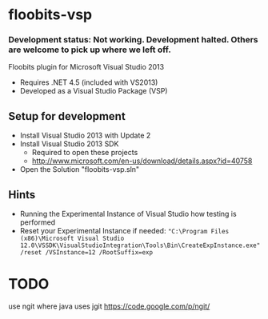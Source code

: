 floobits-vsp
============

### Development status: Not working. Development halted. Others are welcome to pick up where we left off.

Floobits plugin for Microsoft Visual Studio 2013
* Requires .NET 4.5 (included with VS2013)
* Developed as a Visual Studio Package (VSP)

Setup for development
---------------------

- Install Visual Studio 2013 with Update 2
- Install Visual Studio 2013 SDK
  * Required to open these projects
  * http://www.microsoft.com/en-us/download/details.aspx?id=40758
- Open the Solution "floobits-vsp.sln"

Hints
-----

* Running the Experimental Instance of Visual Studio how testing is performed
* Reset your Experimental Instance if needed:
```"C:\Program Files (x86)\Microsoft Visual Studio 12.0\VSSDK\VisualStudioIntegration\Tools\Bin\CreateExpInstance.exe" /reset /VSInstance=12 /RootSuffix=exp```


# TODO
use ngit where java uses jgit
https://code.google.com/p/ngit/

